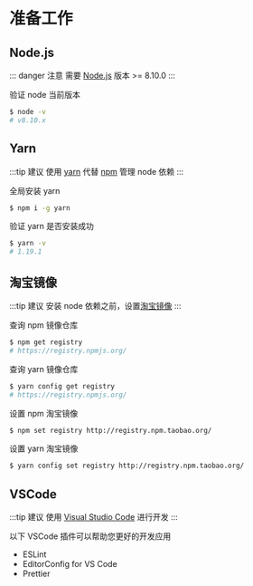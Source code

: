 # 准备工作

## Node.js

::: danger 注意
需要 [Node.js](http://nodejs.cn/) 版本 >= 8.10.0
:::

验证 node 当前版本

```bash
$ node -v
# v8.10.x
```

## Yarn

:::tip 建议
使用 [yarn](https://www.yarnpkg.com/) 代替 [npm](https://www.npmjs.com/) 管理 node 依赖
:::

全局安装 yarn

```bash
$ npm i -g yarn
```

验证 yarn 是否安装成功

```bash
$ yarn -v
# 1.19.1
```

## 淘宝镜像

:::tip 建议
安装 node 依赖之前，设置[淘宝镜像](https://npm.taobao.org/)
:::

查询 npm 镜像仓库

```bash
$ npm get registry
# https://registry.npmjs.org/
```

查询 yarn 镜像仓库

```bash
$ yarn config get registry
# https://registry.npmjs.org/
```

设置 npm 淘宝镜像

```bash
$ npm set registry http://registry.npm.taobao.org/
```

设置 yarn 淘宝镜像

```bash
$ yarn config set registry http://registry.npm.taobao.org/
```

## VSCode

:::tip 建议
使用 [Visual Studio Code](https://code.visualstudio.com/) 进行开发
:::

以下 VSCode 插件可以帮助您更好的开发应用

- ESLint
- EditorConfig for VS Code
- Prettier
